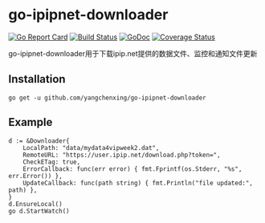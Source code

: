 # go-ipipnet-downloader

[![Go Report Card](https://goreportcard.com/badge/github.com/yangchenxing/go-ipipnet-downloader)](https://goreportcard.com/report/github.com/yangchenxing/go-ipipnet-downloader)
[![Build Status](https://travis-ci.org/yangchenxing/go-ipipnet-downloader.svg?branch=master)](https://travis-ci.org/yangchenxing/go-ipipnet-downloader)
[![GoDoc](http://godoc.org/github.com/yangchenxing/go-ipipnet-downloader?status.svg)](http://godoc.org/github.com/yangchenxing/go-ipipnet-downloader)
[![Coverage Status](https://coveralls.io/repos/github/yangchenxing/go-ipipnet-downloader/badge.svg?branch=master)](https://coveralls.io/github/yangchenxing/go-ipipnet-downloader?branch=master)

go-ipipnet-downloader用于下载ipip.net提供的数据文件、监控和通知文件更新

## Installation
    go get -u github.com/yangchenxing/go-ipipnet-downloader

## Example

    d := &Downloader{
        LocalPath: "data/mydata4vipweek2.dat",
        RemoteURL: "https://user.ipip.net/download.php?token=",
        CheckETag: true,
        ErrorCallback: func(err error) { fmt.Fprintf(os.Stderr, "%s", err.Error()) },
        UpdateCallback: func(path string) { fmt.Println("file updated:", path) },
    }
    d.EnsureLocal()
    go d.StartWatch()

